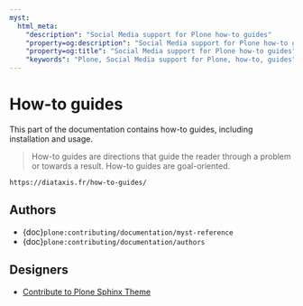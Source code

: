 ```yaml
---
myst:
  html_meta:
    "description": "Social Media support for Plone how-to guides"
    "property=og:description": "Social Media support for Plone how-to guides"
    "property=og:title": "Social Media support for Plone how-to guides"
    "keywords": "Plone, Social Media support for Plone, how-to, guides"
---
```


# How-to guides

This part of the documentation contains how-to guides, including installation and usage.

> How-to guides are directions that guide the reader through a problem or towards a result.
> How-to guides are goal-oriented.

```{seealso}
https://diataxis.fr/how-to-guides/
```


## Authors

-   {doc}`plone:contributing/documentation/myst-reference`
-   {doc}`plone:contributing/documentation/authors`


## Designers

-   [Contribute to Plone Sphinx Theme](https://plone-sphinx-theme.readthedocs.io/guides/contribute.html)
